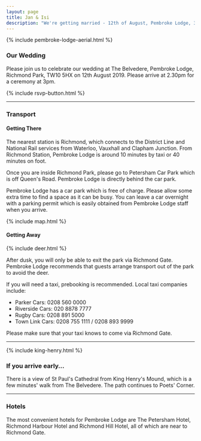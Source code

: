 ```yaml
---
layout: page
title: Jan & Isi
description: "We're getting married - 12th of August, Pembroke Lodge, 3pm"
---
```


{% include pembroke-lodge-aerial.html %}

### Our Wedding

Please join us to celebrate our wedding at The Belvedere, Pembroke Lodge,
Richmond Park, TW10 5HX on 12th August 2019. Please arrive at 2.30pm for a
ceremony at 3pm.

{% include rsvp-button.html %}

---

### Transport

#### Getting There

The nearest station is Richmond, which connects to the District Line and
National Rail services from Waterloo, Vauxhall and Clapham Junction. From
Richmond Station, Pembroke Lodge is around 10 minutes by taxi or 40 minutes on
foot.

Once you are inside Richmond Park, please go to Petersham Car Park which is off
Queen's Road. Pembroke Lodge is directly behind the car park.

Pembroke Lodge has a car park which is free of charge. Please allow some extra
time to find a space as it can be busy. You can leave a car overnight with a
parking permit which is easily obtained from Pembroke Lodge staff when you
arrive.

{% include map.html %}

#### Getting Away

{% include deer.html %}

After dusk, you will only be able to exit the park via Richmond Gate. Pembroke
Lodge recommends that guests arrange transport out of the park to avoid the
deer.

If you will need a taxi, prebooking is recommended. Local taxi companies
include:

- Parker Cars: 0208 560 0000
- Riverside Cars: 020 8878 7777
- Rugby Cars: 0208 891 5000
- Town Link Cars: 0208 755 1111 / 0208 893 9999

Please make sure that your taxi knows to come via Richmond Gate.

---

{% include king-henry.html %}

### If you arrive early…

There is a view of St Paul's Cathedral from King Henry's Mound, which is a few
minutes' walk from The Belvedere. The path continues to Poets' Corner.

---

### Hotels

The most convenient hotels for Pembroke Lodge are The Petersham Hotel, Richmond
Harbour Hotel and Richmond Hill Hotel, all of which are near to Richmond Gate.
